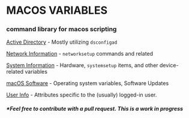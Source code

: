 # MACOS VARIABLES

### command library for macos scripting



[Active Directory](https://github.com/geoffrepoli/mac-variables/blob/master/vars-active_directory.md) - Mostly utilizing `dsconfigad`

[Network Information](vars-apple-network.md) - `networksetup` commands and related

[System Information](vars-apple-system.md) - Hardware, `systemsetup` items, and other device-related variables

[macOS Software](vars-apple-software.md) - Operating system variables, Software Updates

[User Info](vars-apple-user.md) - Attributes specific to the (usually) logged-in user.


##### *Feel free to contribute with a pull request. This is a work in progress
